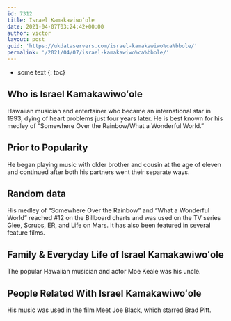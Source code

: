 ```yaml
---
id: 7312
title: Israel Kamakawiwoʻole
date: 2021-04-07T03:24:42+00:00
author: victor
layout: post
guid: 'https://ukdataservers.com/israel-kamakawiwo%ca%bbole/'
permalink: '/2021/04/07/israel-kamakawiwo%ca%bbole/'
---
```


* some text
{: toc}


## Who is Israel Kamakawiwoʻole



Hawaiian musician and entertainer who became an international star in 1993, dying of heart problems just four years later. He is best known for his medley of &#8220;Somewhere Over the Rainbow/What a Wonderful World.&#8221;

                
                
                
## Prior to Popularity



He began playing music with older brother and cousin at the age of eleven and continued after both his partners went their separate ways.

                
                
                
## Random data



His medley of &#8220;Somewhere Over the Rainbow&#8221; and &#8220;What a Wonderful World&#8221; reached #12 on the Billboard charts and was used on the TV series Glee, Scrubs, ER, and Life on Mars. It has also been featured in several feature films. 

                
                
                
## Family & Everyday Life of Israel Kamakawiwoʻole



The popular Hawaiian musician and actor Moe Keale was his uncle.

                
                
                
## People Related With Israel Kamakawiwoʻole



His music was used in the film Meet Joe Black, which starred Brad Pitt.

                
              
            
          
          
          
